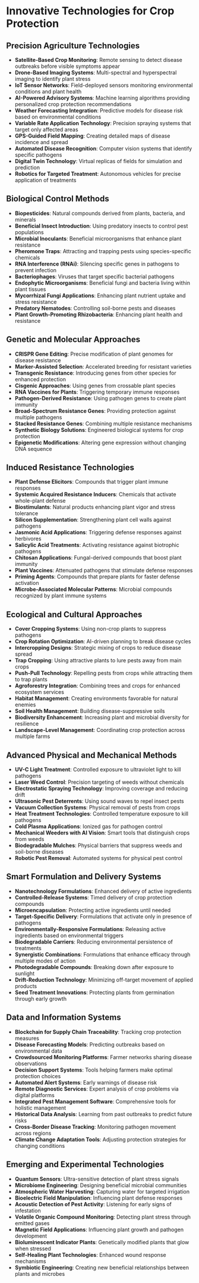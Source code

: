 # Innovative Technologies for Crop Protection

## Precision Agriculture Technologies
- **Satellite-Based Crop Monitoring**: Remote sensing to detect disease outbreaks before visible symptoms appear
- **Drone-Based Imaging Systems**: Multi-spectral and hyperspectral imaging to identify plant stress
- **IoT Sensor Networks**: Field-deployed sensors monitoring environmental conditions and plant health
- **AI-Powered Advisory Systems**: Machine learning algorithms providing personalized crop protection recommendations
- **Weather Forecasting Integration**: Predictive models for disease risk based on environmental conditions
- **Variable Rate Application Technology**: Precision spraying systems that target only affected areas
- **GPS-Guided Field Mapping**: Creating detailed maps of disease incidence and spread
- **Automated Disease Recognition**: Computer vision systems that identify specific pathogens
- **Digital Twin Technology**: Virtual replicas of fields for simulation and prediction
- **Robotics for Targeted Treatment**: Autonomous vehicles for precise application of treatments

## Biological Control Methods
- **Biopesticides**: Natural compounds derived from plants, bacteria, and minerals
- **Beneficial Insect Introduction**: Using predatory insects to control pest populations
- **Microbial Inoculants**: Beneficial microorganisms that enhance plant resistance
- **Pheromone Traps**: Attracting and trapping pests using species-specific chemicals
- **RNA Interference (RNAi)**: Silencing specific genes in pathogens to prevent infection
- **Bacteriophages**: Viruses that target specific bacterial pathogens
- **Endophytic Microorganisms**: Beneficial fungi and bacteria living within plant tissues
- **Mycorrhizal Fungi Applications**: Enhancing plant nutrient uptake and stress resistance
- **Predatory Nematodes**: Controlling soil-borne pests and diseases
- **Plant Growth-Promoting Rhizobacteria**: Enhancing plant health and resistance

## Genetic and Molecular Approaches
- **CRISPR Gene Editing**: Precise modification of plant genomes for disease resistance
- **Marker-Assisted Selection**: Accelerated breeding for resistant varieties
- **Transgenic Resistance**: Introducing genes from other species for enhanced protection
- **Cisgenic Approaches**: Using genes from crossable plant species
- **RNA Vaccines for Plants**: Triggering temporary immune responses
- **Pathogen-Derived Resistance**: Using pathogen genes to create plant immunity
- **Broad-Spectrum Resistance Genes**: Providing protection against multiple pathogens
- **Stacked Resistance Genes**: Combining multiple resistance mechanisms
- **Synthetic Biology Solutions**: Engineered biological systems for crop protection
- **Epigenetic Modifications**: Altering gene expression without changing DNA sequence

## Induced Resistance Technologies
- **Plant Defense Elicitors**: Compounds that trigger plant immune responses
- **Systemic Acquired Resistance Inducers**: Chemicals that activate whole-plant defense
- **Biostimulants**: Natural products enhancing plant vigor and stress tolerance
- **Silicon Supplementation**: Strengthening plant cell walls against pathogens
- **Jasmonic Acid Applications**: Triggering defense responses against herbivores
- **Salicylic Acid Treatments**: Activating resistance against biotrophic pathogens
- **Chitosan Applications**: Fungal-derived compounds that boost plant immunity
- **Plant Vaccines**: Attenuated pathogens that stimulate defense responses
- **Priming Agents**: Compounds that prepare plants for faster defense activation
- **Microbe-Associated Molecular Patterns**: Microbial compounds recognized by plant immune systems

## Ecological and Cultural Approaches
- **Cover Cropping Systems**: Using non-crop plants to suppress pathogens
- **Crop Rotation Optimization**: AI-driven planning to break disease cycles
- **Intercropping Designs**: Strategic mixing of crops to reduce disease spread
- **Trap Cropping**: Using attractive plants to lure pests away from main crops
- **Push-Pull Technology**: Repelling pests from crops while attracting them to trap plants
- **Agroforestry Integration**: Combining trees and crops for enhanced ecosystem services
- **Habitat Management**: Creating environments favorable for natural enemies
- **Soil Health Management**: Building disease-suppressive soils
- **Biodiversity Enhancement**: Increasing plant and microbial diversity for resilience
- **Landscape-Level Management**: Coordinating crop protection across multiple farms

## Advanced Physical and Mechanical Methods
- **UV-C Light Treatment**: Controlled exposure to ultraviolet light to kill pathogens
- **Laser Weed Control**: Precision targeting of weeds without chemicals
- **Electrostatic Spraying Technology**: Improving coverage and reducing drift
- **Ultrasonic Pest Deterrents**: Using sound waves to repel insect pests
- **Vacuum Collection Systems**: Physical removal of pests from crops
- **Heat Treatment Technologies**: Controlled temperature exposure to kill pathogens
- **Cold Plasma Applications**: Ionized gas for pathogen control
- **Mechanical Weeders with AI Vision**: Smart tools that distinguish crops from weeds
- **Biodegradable Mulches**: Physical barriers that suppress weeds and soil-borne diseases
- **Robotic Pest Removal**: Automated systems for physical pest control

## Smart Formulation and Delivery Systems
- **Nanotechnology Formulations**: Enhanced delivery of active ingredients
- **Controlled-Release Systems**: Timed delivery of crop protection compounds
- **Microencapsulation**: Protecting active ingredients until needed
- **Target-Specific Delivery**: Formulations that activate only in presence of pathogens
- **Environmentally-Responsive Formulations**: Releasing active ingredients based on environmental triggers
- **Biodegradable Carriers**: Reducing environmental persistence of treatments
- **Synergistic Combinations**: Formulations that enhance efficacy through multiple modes of action
- **Photodegradable Compounds**: Breaking down after exposure to sunlight
- **Drift-Reduction Technology**: Minimizing off-target movement of applied products
- **Seed Treatment Innovations**: Protecting plants from germination through early growth

## Data and Information Systems
- **Blockchain for Supply Chain Traceability**: Tracking crop protection measures
- **Disease Forecasting Models**: Predicting outbreaks based on environmental data
- **Crowdsourced Monitoring Platforms**: Farmer networks sharing disease observations
- **Decision Support Systems**: Tools helping farmers make optimal protection choices
- **Automated Alert Systems**: Early warnings of disease risk
- **Remote Diagnostic Services**: Expert analysis of crop problems via digital platforms
- **Integrated Pest Management Software**: Comprehensive tools for holistic management
- **Historical Data Analysis**: Learning from past outbreaks to predict future risks
- **Cross-Border Disease Tracking**: Monitoring pathogen movement across regions
- **Climate Change Adaptation Tools**: Adjusting protection strategies for changing conditions

## Emerging and Experimental Technologies
- **Quantum Sensors**: Ultra-sensitive detection of plant stress signals
- **Microbiome Engineering**: Designing beneficial microbial communities
- **Atmospheric Water Harvesting**: Capturing water for targeted irrigation
- **Bioelectric Field Manipulation**: Influencing plant defense responses
- **Acoustic Detection of Pest Activity**: Listening for early signs of infestation
- **Volatile Organic Compound Monitoring**: Detecting plant stress through emitted gases
- **Magnetic Field Applications**: Influencing plant growth and pathogen development
- **Bioluminescent Indicator Plants**: Genetically modified plants that glow when stressed
- **Self-Healing Plant Technologies**: Enhanced wound response mechanisms
- **Symbiotic Engineering**: Creating new beneficial relationships between plants and microbes
